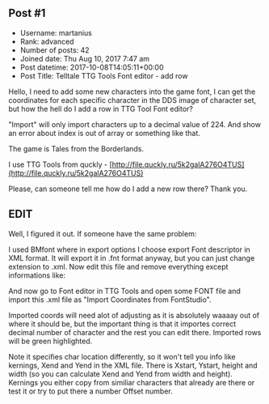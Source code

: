 ## Post #1
- Username: martanius
- Rank: advanced
- Number of posts: 42
- Joined date: Thu Aug 10, 2017 7:47 am
- Post datetime: 2017-10-08T14:05:11+00:00
- Post Title: Telltale TTG Tools Font editor - add row

Hello, I need to add some new characters into the game font, I can get the coordinates for each specific character in the DDS image of character set, but how the hell do I add a row in TTG Tool Font editor?

"Import" will only import characters up to a decimal value of 224. And show an error about index is out of array or something like that.

The game is Tales from the Borderlands.

I use TTG Tools from quckly - [http://file.quckly.ru/5k2galA276O4TUS](http://file.quckly.ru/5k2galA276O4TUS)

Please, can someone tell me how do I add a new row there?
Thank you.

EDIT
----------------------

Well, I figured it out. If someone have the same problem:

I used BMfont where in export options I choose export Font descriptor in XML format. It will export it in .fnt format anyway, but you can just change extension to .xml.
Now edit this file and remove everything except informations like:

<chars count="somenumber">
<char id="blah blah" x="blahblah" etc...
etc....
etc....
</chars>

And now go to Font editor in TTG Tools and open some FONT file and import this .xml file as "Import Coordinates from FontStudio".

Imported coords will need alot of adjusting as it is absolutely waaaay out of where it should be, but the important thing is that it importes correct decimal number of character and the rest you can edit there. Imported rows will be green highlighted.

Note it specifies char location differently, so it won't tell you info like kernings, Xend and Yend in the XML file. There is Xstart, Ystart, height and width (so you can calculate Xend and Yend from width and height). Kernings you either copy from similiar characters that already are there or test it or try to put there a number Offset number.
